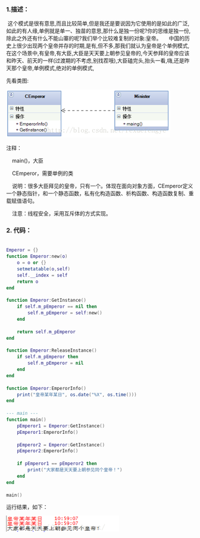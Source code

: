 ﻿### 1.描述：


 这个模式是很有意思,而且比较简单,但是我还是要说因为它使用的是如此的广泛,如此的有人缘,单例就是单一、独苗的意思,那什么是独一份呢?你的思维是独一份,除此之外还有什么不能山寨的呢?我们举个比较难复制的对象:皇帝。
    中国的历史上很少出现两个皇帝并存的时期,是有,但不多,那我们就认为皇帝是个单例模式,在这个场景中,有皇帝,有大臣,大臣是天天要上朝参见皇帝的,今天参拜的皇帝应该和昨天、前天的一样(过渡期的不考虑,别找茬哦),大臣磕完头,抬头一看,嗨,还是昨天那个皇帝,单例模式,绝对的单例模式,

先看类图: 

![singleton uml](../ch1/Singleton/uml.png)

注释：

    main()，大臣

    CEmperor，需要单例的类

    说明：很多大臣拜见的皇帝，只有一个。体现在面向对象方面，CEmperor定义一个静态指针，和一个静态函数，私有化构造函数、析构函数、构造函数复制、重载赋值语句。

    注意：线程安全，采用互斥体的方式实现。


### 2. 代码：

```lua

Emperor = {}
function Emperor:new(o)
    o = o or {}
    setmetatable(o,self)
    self.__index = self
    return o
end
 
function Emperor:GetInstance()
    if self.m_pEmperor == nil then
        self.m_pEmperor = self:new()
    end
 
    return self.m_pEmperor
end
 
function Emperor:ReleaseInstance()
	if self.m_pEmperor then
		self.m_pEmperor = nil
	end
end
 
function Emperor:EmperorInfo()
	print("皇帝某年某日", os.date("%X", os.time()))
end
 
--- main ---
function main()
	pEmperor1 = Emperor:GetInstance()
	pEmperor1:EmperorInfo()
 
	pEmperor2 = Emperor:GetInstance()
	pEmperor2:EmperorInfo()
 
	if pEmperor1 == pEmperor2 then
		print("大家都是天天要上朝参见同个皇帝！")
	end
end
 
main()

```

运行结果，如下：

![运行结果](../ch1/Singleton/debug1.png)